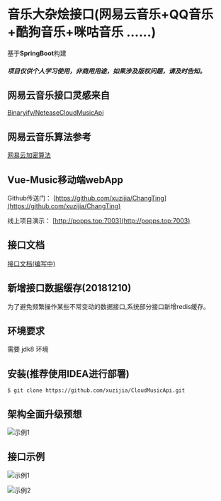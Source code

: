 # 音乐大杂烩接口(网易云音乐+QQ音乐+酷狗音乐+咪咕音乐 ......)

基于**SpringBoot**构建 


##### 项目仅供个人学习使用，非商用用途，如果涉及版权问题，请及时告知。

## 网易云音乐接口灵感来自

[Binaryify/NeteaseCloudMusicApi](https://github.com/Binaryify/NeteaseCloudMusicApi)

## 网易云音乐算法参考
[网易云加密算法](https://www.jianshu.com/p/07ebbb142c73)

## Vue-Music移动端webApp
Github传送门： [https://github.com/xuzijia/ChangTing](https://github.com/xuzijia/ChangTing)

线上项目演示： [http://popps.top:7003](http://popps.top:7003)

## 接口文档
[接口文档(编写中)](https://github.com/xuzijia/CloudMusicApi)

## 新增接口数据缓存(20181210)
为了避免频繁操作某些不常变动的数据接口,系统部分接口新增redis缓存。

## 环境要求

需要 jdk8 环境

## 安装(推荐使用IDEA进行部署)

```shell
$ git clone https://github.com/xuzijia/CloudMusicApi.git
```


## 架构全面升级预想

![示例1](https://raw.githubusercontent.com/xuzijia/CloudMusicApi/master/show/springcloud.jpg)



## 接口示例

![示例1](https://raw.githubusercontent.com/xuzijia/CloudMusicApi/master/show/Snip20190122_14.png)



![示例2](https://raw.githubusercontent.com/xuzijia/CloudMusicApi/master/show/Snip20190122_15.png)
